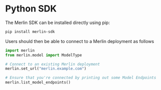 # Python SDK

The Merlin SDK can be installed directly using pip:

```bash
pip install merlin-sdk
```

Users should then be able to connect to a Merlin deployment as follows

```python
import merlin
from merlin.model import ModelType

# Connect to an existing Merlin deployment
merlin.set_url("merlin.example.com")

# Ensure that you're connected by printing out some Model Endpoints
merlin.list_model_endpoints()
```
